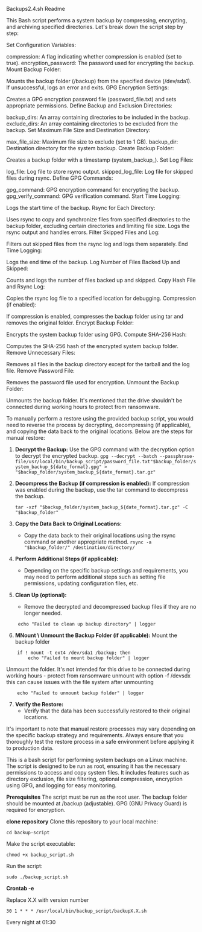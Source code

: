Backups2.4.sh Readme

This Bash script performs a system backup by compressing, encrypting, and archiving specified directories. Let's break down the script step by step:

Set Configuration Variables:

compression: A flag indicating whether compression is enabled (set to true).
encryption_password: The password used for encrypting the backup.
Mount Backup Folder:

Mounts the backup folder (/backup) from the specified device (/dev/sda1). If unsuccessful, logs an error and exits.
GPG Encryption Settings:

Creates a GPG encryption password file (password_file.txt) and sets appropriate permissions.
Define Backup and Exclusion Directories:

backup_dirs: An array containing directories to be included in the backup.
exclude_dirs: An array containing directories to be excluded from the backup.
Set Maximum File Size and Destination Directory:

max_file_size: Maximum file size to exclude (set to 1 GB).
backup_dir: Destination directory for the system backup.
Create Backup Folder:

Creates a backup folder with a timestamp (system_backup_<timestamp>).
Set Log Files:

log_file: Log file to store rsync output.
skipped_log_file: Log file for skipped files during rsync.
Define GPG Commands:

gpg_command: GPG encryption command for encrypting the backup.
gpg_verify_command: GPG verification command.
Start Time Logging:

Logs the start time of the backup.
Rsync for Each Directory:

Uses rsync to copy and synchronize files from specified directories to the backup folder, excluding certain directories and limiting file size. Logs the rsync output and handles errors.
Filter Skipped Files and Log:

Filters out skipped files from the rsync log and logs them separately.
End Time Logging:

Logs the end time of the backup.
Log Number of Files Backed Up and Skipped:

Counts and logs the number of files backed up and skipped.
Copy Hash File and Rsync Log:

Copies the rsync log file to a specified location for debugging.
Compression (if enabled):

If compression is enabled, compresses the backup folder using tar and removes the original folder.
Encrypt Backup Folder:

Encrypts the system backup folder using GPG.
Compute SHA-256 Hash:

Computes the SHA-256 hash of the encrypted system backup folder.
Remove Unnecessary Files:

Removes all files in the backup directory except for the tarball and the log file.
Remove Password File:

Removes the password file used for encryption.
Unmount the Backup Folder:

Unmounts the backup folder. It's mentioned that the drive shouldn't be connected during working hours to protect from ransomware.

To manually perform a restore using the provided backup script, you would need to reverse the process by decrypting, decompressing (if applicable), and copying the data back to the original locations. Below are the steps for manual restore:

1. **Decrypt the Backup:**
   Use the GPG command with the decryption option to decrypt the encrypted backup.
 ```gpg --decrypt --batch --passphrase-file/usr/local/bin/backup_script/password_file.txt"$backup_folder/system_backup_${date_format}.gpg" > "$backup_folder/system_backup_${date_format}.tar.gz"```


2. **Decompress the Backup (if compression is enabled):**
   If compression was enabled during the backup, use the tar command to decompress the backup.
     ```
     tar -xzf "$backup_folder/system_backup_${date_format}.tar.gz" -C "$backup_folder"
     ```

3. **Copy the Data Back to Original Locations:**
   - Copy the data back to their original locations using the rsync command or another appropriate method.
   ```rsync -a "$backup_folder/" /destination/directory/  ```
  

4. **Perform Additional Steps (if applicable):**
   - Depending on the specific backup settings and requirements, you may need to perform additional steps such as setting file permissions, updating configuration files, etc.

5. **Clean Up (optional):**
   - Remove the decrypted and decompressed backup files if they are no longer needed.
 
   ```if ! find "$backup_dir" -type f ! -name "*.gpg" ! -name "$(basename "$log_file")" -delete; then
    echo "Failed to clean up backup directory" | logger
    ```

6. **MNount \ Unmount the Backup Folder (if applicable):**
Mount the backup folder
```if ! grep -qs '/backup ' /proc/mounts; then
    if ! mount -t ext4 /dev/sda1 /backup; then
        echo "Failed to mount backup folder" | logger
```

Unmount the folder. It's not intended for this drive to be connected during working hours - protect from ransomware
unmount with option -f /devsdx this can cause issues with the file system after unmounting
```if ! umount -f /backup; then
    echo "Failed to unmount backup folder" | logger
```

7. **Verify the Restore:**
   - Verify that the data has been successfully restored to their original locations.

It's important to note that manual restore processes may vary depending on the specific backup strategy and requirements. Always ensure that you thoroughly test the restore process in a safe environment before applying it to production data.


This is a bash script for performing system backups on a Linux machine. The script is designed to be run as root, ensuring it has the necessary permissions to access and copy system files. It includes features such as directory exclusion, file size filtering, optional compression, encryption using GPG, and logging for easy monitoring.

**Prerequisites**
The script must be run as the root user.
The backup folder should be mounted at /backup (adjustable).
GPG (GNU Privacy Guard) is required for encryption.

**clone repository**
Clone this repository to your local machine:

```git clone https://github.com/yourusername/backup-script.git
cd backup-script
```
Make the script executable:
```
chmod +x backup_script.sh
```
Run the script:
```
sudo ./backup_script.sh
```
**Crontab -e**

Replace X.X with version number
```
30 1 * * * /usr/local/bin/backup_script/backupX.X.sh
```
Every night at 01:30

